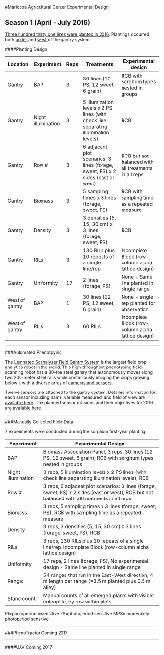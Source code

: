 #Maricopa Agricultural Center Experimental Design  

## Season 1 (April - July 2016) 

[Three hundred thirty one lines were planted in 2016](/user/sorghum_MAC_1.md). Plantings occurred both [under ](https://docs.google.com/spreadsheets/d/1QQaWc0UaQQKfEtnSO1G2za8tKU2huC0_VYMBqm5CKAo/edit#gid=1066629008)and [west ](https://docs.google.com/spreadsheets/d/1QQaWc0UaQQKfEtnSO1G2za8tKU2huC0_VYMBqm5CKAo/edit#gid=193038411)of the gantry system.

####Planting Design

| **Location** | **Experiment** | **Reps** | **Treatments** | **Experimental design** |
|----------------|--------------------|----------|-------------------------------------------------------------------------------------|------------------------------------------------------|
| Gantry | BAP | 3 | 30 lines (12 PS, 12 sweet, 6 grain) | RCB with sorghum types nested in groups |
| Gantry | Night illumination | 3 | 5 illumination levels x 2 PS lines (with check line separating illumination levels) | RCB |
| Gantry | Row \# | 3 | 6 adjacent plot scenarios: 3 lines (forage, sweet, PS) x 2 sides (east or west) | RCB but not balanced with all treatments in all reps |
| Gantry | Biomass | 3 | 5 sampling times x 3 lines (forage, sweet, PS) | RCB with sampling time as a repeated measure |
| Gantry | Density | 3 | 3 densities (5, 15, 30 cm) x 3 lines (forage, sweet, PS) | RCB |
| Gantry | RILs | 3 | 130 RILs plus 10 repeats of a single line/rep | Incomplete Block (row-column alpha lattice design) |
| Gantry | Uniformity | 17 | 2 lines (forage, PS) | None - Same line planted in single range |
| West of gantry | BAP | 1 | 30 lines (12 PS, 12 sweet, 6 grain) | None - single rep planted for observation |
| West of gantry | RILs | 3 | 60 RILs | Incomplete Block (row-column alpha lattice design) |


________________
###Automated Phenotpying

The [Lemnatec Scanalyzer Field Gantry System](http://www.lemnatec.com/products/hardware-solutions/scanalyzer-field/) is the largest field crop analytics robot in the world. This high-throughput phenotyping field-scanning robot has a 30-ton steel gantry that autonomously moves along two 200-meter steel rails while continuously imaging the crops growing below it with a diverse array of [cameras and sensors](http://terraref.org/articles/lemnatec-scanalyzer-field-sensors/).


Twelve sensors are attached to the gantry system. Detailed information for each sensor including name, variable measured, and field of view are [available here](https://docs.google.com/spreadsheets/d/1Nfabx_n1rNlO6NW3olD8MAibJ3KHnOMmMwOYYw4wwGc/pubhtml?gid=1886254108&single=true&widget=true&headers=false). The planned sensor missions and their objectives for 2016 are [available here](https://docs.google.com/spreadsheets/d/1Nfabx_n1rNlO6NW3olD8MAibJ3KHnOMmMwOYYw4wwGc/pubhtml?gid=2092320800&single=true&widget=true&headers=false).

____________
###Manually Collected Field Data


7 experiments were conducted during the sorghum first-year planting.



|Experiment|Experimental Design|
| --- | --- |
| BAP | Biomass Association Panel, 3 reps, 30 lines (12 PS, 12 sweet, 6 grain), RCB with sorghum types nested in groups |
| Night illumination | 3 reps, 5 illumination levels x 2 PS lines (with check line separating illumination levels), RCB |
 | Row # | 3 reps, 6 adjacent plot scenarios: 3 lines (forage, sweet, PS) x 2 sides (east or west), RCB but not balanced with all treatments in all reps |
 | Biomass | 3 reps, 5 sampling times x 3 lines (forage, sweet, PS), RCB with sampling time as a repeated measure |
| Density | 3 reps, 3 densities (5, 15, 30 cm) x 3 lines (forage, sweet, PS), RCB |
 | RILs | 3 reps, 130 RILs plus 10 repeats of a single line/rep, Incomplete Block (row-column alpha lattice design) |
 | Uniformity | 17 reps, 2 lines (forage, PS), No experimental design - Same line planted in single range |
 | Range: | 54 ranges that run in the East-West direction, 4 m length per range (=3.5 m planted plus 0.5 m alley) |
 | Stand count: | Manual counts of all emerged plants with visible coleoptile, by row within plots. |

PI=photoperiod insensitive PS=photoperiod sensitive MPS= moderately photoperiod sensitive

_________________________


###PhenoTractor
Coming 2017

______________________________

####UAV
Coming 2017